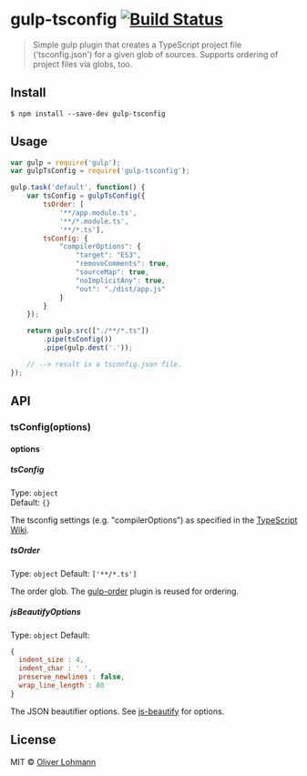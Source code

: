 # gulp-tsconfig [![Build Status](https://travis-ci.org/olohmann/gulp-tsconfig.svg?branch=master)](https://travis-ci.org/olohmann/gulp-tsconfig)

> Simple gulp plugin that creates a TypeScript project file ('tsconfig.json') for a given glob of sources. Supports ordering of project files via globs, too.


## Install

```
$ npm install --save-dev gulp-tsconfig
```


## Usage

```js
var gulp = require('gulp');
var gulpTsConfig = require('gulp-tsconfig');

gulp.task('default', function() {
    var tsConfig = gulpTsConfig({
        tsOrder: [
            '**/app.module.ts', 
            '**/*.module.ts', 
            '**/*.ts'],
        tsConfig: {            
            "compilerOptions": {
                "target": "ES3",
                "removeComments": true,
                "sourceMap": true,
                "noImplicitAny": true,
                "out": "./dist/app.js"
            }
        }
    });

    return gulp.src(["./**/*.ts"])
        .pipe(tsConfig())
        .pipe(gulp.dest('.'));

    // --> result is a tsconfig.json file.
});
```


## API

### tsConfig(options)

#### options

##### tsConfig

Type: `object`  
Default: `{}`

The tsconfig settings (e.g. "compilerOptions") as specified in the [TypeScript Wiki](https://github.com/Microsoft/TypeScript/wiki/tsconfig.json).

##### tsOrder

Type: `object` 
Default: `['**/*.ts']`

The order glob. The [gulp-order](https://www.npmjs.com/package/gulp-order) plugin is reused for ordering. 

##### jsBeautifyOptions

Type: `object`
Default: 
```js
{
  indent_size : 4,
  indent_char : ' ',
  preserve_newlines : false,
  wrap_line_length : 80
}
```

The JSON beautifier options. See [js-beautify](https://www.npmjs.com/package/js-beautify) for options.

## License

MIT © [Oliver Lohmann](http://www.oliver-lohmann.me/)
